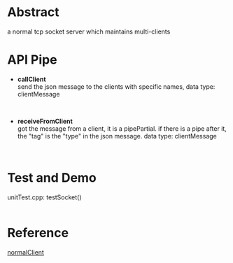 # Abstract
a normal tcp socket server which maintains multi-clients

# API Pipe
* **callClient**  
send the json message to the clients with specific names, data type: clientMessage  
</br>

* **receiveFromClient**  
got the message from a client, it is a pipePartial. if there is a pipe after it, the "tag" is the "type" in the json message. data type: clientMessage  
</br>

# Test and Demo
unitTest.cpp: testSocket()  
</br>

# Reference
[normalClient](normalClient.md)